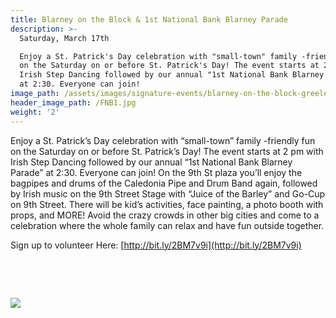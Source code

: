 ```yaml
---
title: Blarney on the Block & 1st National Bank Blarney Parade
description: >-
  Saturday, March 17th

  Enjoy a St. Patrick's Day celebration with "small-town" family -friendly fun
  on the Saturday on or before St. Patrick's Day! The event starts at 2 pm with
  Irish Step Dancing followed by our annual "1st National Bank Blarney Parade"
  at 2:30. Everyone can join!
image_path: /assets/images/signature-events/blarney-on-the-block-greeley.png
header_image_path: /FNB1.jpg
weight: '2'
---
```


Enjoy a St. Patrick’s Day celebration with “small-town” family -friendly fun on the Saturday on or before St. Patrick’s Day! The event starts at 2 pm with Irish Step Dancing followed by our annual “1st National Bank Blarney Parade” at 2:30. Everyone can join! On the 9th St plaza you’ll enjoy the bagpipes and drums of the Caledonia Pipe and Drum Band again, followed by Irish music on the 9th Street Stage with “Juice of the Barley” and Go-Cup on 9th Street. There will be kid’s activities, face painting, a photo booth with props, and MORE! Avoid the crazy crowds in other big cities and come to a celebration where the whole family can relax and have fun outside together.

Sign up to volunteer Here: [http://bit.ly/2BM7v9i](http://bit.ly/2BM7v9i)

 

 

![](/assets/versions/fnb1---x----274-64x---.jpg)